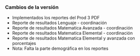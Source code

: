 <h3>Cambios de la versión</h3>

<ul>
    <li>Implementados los reportes del Prod 3 PDF</li>
    <li>Reporte de resultados Lenguaje - coordinación</li>
    <li>Reporte de resultados Matematica Avanzada - coordinación</li>
    <li>Reporte de resultados Matematica Elemental - coordinación</li>
    <li>Reporte de resultados Matematica Elemental y avanzada con porcentajes</li>
    <li>Nota: Falta la parte demográfica en los reportes</li>
</ul>        